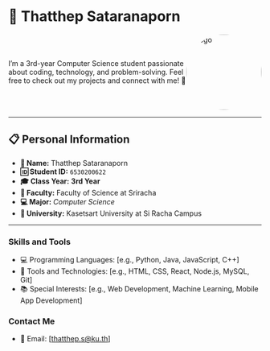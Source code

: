 # 🌟 Thatthep Sataranaporn  

<div style="display: flex; align-items: center; justify-content: space-between;">
  <div>
    I’m a 3rd-year Computer Science student passionate about coding, technology, and problem-solving.
    Feel free to check out my projects and connect with me! 🚀
  </div>
  <img src="https://avatars.githubusercontent.com/u/149820009?v=4" alt="Logo" style="border-radius: 50%; width: 150px;">
</div>

---

## 📋 Personal Information  
- **👤 Name:** Thatthep Sataranaporn  
- **🆔 Student ID:** `6530200622`  
- **🎓 Class Year:** **3rd Year**  
- **🔬 Faculty:** Faculty of Science at Sriracha  
- **💻 Major:** *Computer Science* 
- **🏫 University:** Kasetsart University at Si Racha Campus

---

### Skills and Tools
- 💻 Programming Languages: [e.g., Python, Java, JavaScript, C++]
- 🔧 Tools and Technologies: [e.g., HTML, CSS, React, Node.js, MySQL, Git]
- 📚 Special Interests: [e.g., Web Development, Machine Learning, Mobile App Development]

### Contact Me
- 📧 Email: [thatthep.s@ku.th]